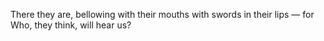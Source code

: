 There they are, bellowing with their mouths with swords in their lips — for Who, they think, will hear us?
